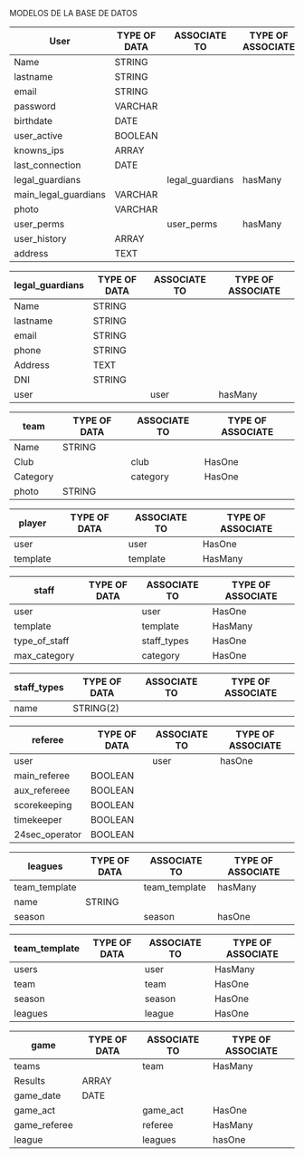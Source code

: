 MODELOS DE LA BASE DE DATOS

| User                 | TYPE OF DATA | ASSOCIATE TO    | TYPE OF ASSOCIATE |
|----------------------|--------------|-----------------|-------------------|
| Name                 | STRING       |                 |                   |
| lastname             | STRING       |                 |                   |
| email                | STRING       |                 |                   |
| password             | VARCHAR      |                 |                   |
| birthdate            | DATE         |                 |                   |
| user_active          | BOOLEAN      |                 |                   |
| knowns_ips           | ARRAY        |                 |                   |
| last_connection      | DATE         |                 |                   |
| legal_guardians      |              | legal_guardians | hasMany           |
| main_legal_guardians | VARCHAR      |                 |                   |
| photo                | VARCHAR      |                 |                   |
| user_perms           |              | user_perms      | hasMany           |
| user_history         | ARRAY        |                 |                   |
| address              | TEXT         |                 |                   |


| legal_guardians | TYPE OF DATA | ASSOCIATE TO | TYPE OF ASSOCIATE |
|-----------------|--------------|--------------|-------------------|
| Name            | STRING       |              |                   |
| lastname        | STRING       |              |                   |
| email           | STRING       |              |                   |
| phone           | STRING       |              |                   |
| Address         | TEXT         |              |                   |
| DNI             | STRING       |              |                   |
| user            |              | user         | hasMany           |


| team     | TYPE OF DATA | ASSOCIATE TO | TYPE OF ASSOCIATE |
|----------|--------------|--------------|-------------------|
| Name     | STRING       |              |                   |
| Club     |              | club         | HasOne            |
| Category |              | category     | HasOne            |
| photo    | STRING       |              |                   |


| player   | TYPE OF DATA | ASSOCIATE TO | TYPE OF ASSOCIATE |
|----------|--------------|--------------|-------------------|
| user     |              | user         | HasOne            |
| template |              | template     | HasMany           |


| staff         | TYPE OF DATA | ASSOCIATE TO | TYPE OF ASSOCIATE |
|---------------|--------------|--------------|-------------------|
| user          |              | user         | HasOne            |
| template      |              | template     | HasMany           |
| type_of_staff |              | staff_types  | HasOne            |
| max_category  |              | category     | HasOne            |

| staff_types | TYPE OF DATA | ASSOCIATE TO | TYPE OF ASSOCIATE |
|-------------|--------------|--------------|-------------------|
| name        | STRING(2)    |              |                   |

| referee        | TYPE OF DATA | ASSOCIATE TO | TYPE OF ASSOCIATE |
|----------------|--------------|--------------|-------------------|
| user           |              | user         | hasOne            |
| main_referee   | BOOLEAN      |              |                   |
| aux_refereee   | BOOLEAN      |              |                   |
| scorekeeping   | BOOLEAN      |              |                   |
| timekeeper     | BOOLEAN      |              |                   |
| 24sec_operator | BOOLEAN      |              |                   |


| leagues       | TYPE OF DATA | ASSOCIATE TO  | TYPE OF ASSOCIATE |
|---------------|--------------|---------------|-------------------|
| team_template |              | team_template | hasMany           |
| name          | STRING       |               |                   |
| season        |              | season        | hasOne            |


| team_template | TYPE OF DATA | ASSOCIATE TO | TYPE OF ASSOCIATE |
|---------------|--------------|--------------|-------------------|
| users         |              | user         | HasMany           |
| team          |              | team         | HasOne            |
| season        |              | season       | HasOne            |
| leagues       |              | league       | HasOne            |


| game         | TYPE OF DATA | ASSOCIATE TO | TYPE OF ASSOCIATE |
|--------------|--------------|--------------|-------------------|
| teams        |              | team         | HasMany           |
| Results      | ARRAY        |              |                   |
| game_date    | DATE         |              |                   |
| game_act     |              | game_act     | HasOne            |
| game_referee |              | referee      | HasMany           |
| league       |              | leagues      | hasOne            |